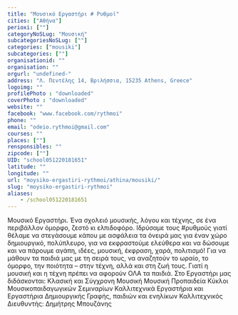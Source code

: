 ```yaml
---
title: "Μουσικό Εργαστήρι # Ρυθμοί"
cities: ["Αθήνα"]
perioxi: [""]
categoryNoSLug: "Μουσική"
subcategoriesNoSLug: [""]
categories: ["mousiki"]
subcategories: [""]
organisationid: ""
organisation: ""
orgurl: "undefined-"
address: "Λ. Πεντέλης 14, Βριλήσσια, 15235 Athens, Greece"
logoimg: ""
profilePhoto : "downloaded"
coverPhoto : "downloaded"
website: ""
facebook: "www.facebook.com/rythmoi"
phone: ""
email: "odeio.rythmoi@gmail.com"
courses: ""
places: [""]
rensponsibles: ""
zipcode: [""]
UID: "school051220181651"
latitude: ""
longitude: ""
url: "moysiko-ergastiri-rythmoi/athina/mousiki/"
slug: "moysiko-ergastiri-rythmoi"
aliases:
    - /school051220181651
---
```





Μουσικό Εργαστήρι. Ένα σχολειό μουσικής, λόγου και τέχνης, σε ένα περιβάλλον όμορφο, ζεστό κι ελπιδοφόρο. Ιδρύσαμε τους #ρυθμούς γιατί θέλαμε να στεγάσουμε κάπου με ασφάλεια τα όνειρά μας για έναν χώρο δημιουργικό, πολύπλευρο, για να εκφραστούμε ελεύθερα και να δώσουμε και να πάρουμε αγάπη, ιδέες, μουσική, έκφραση, χαρά, πολιτισμό! Για να μάθουν τα παιδιά μας με τη σειρά τους, να αναζητούν το ωραίο, το όμορφο, την ποιότητα – στην τέχνη, αλλά και στη ζωή τους. Γιατί η μουσική και η τέχνη πρέπει να αφορούν ΟΛΑ τα παιδιά. Στο Εργαστήρι μας διδάσκονται: Κλασική και Σύγχρονη Μουσική Μουσική Προπαιδεία Κύκλοι Μουσικοπαιδαγωγικών Σεμιναρίων Καλλιτεχνικά Εργαστήρια και Εργαστήρια Δημιουργικής Γραφής, παιδιών και ενηλίκων Καλλιτεχνικός Διευθυντής: Δημήτρης Μπουζάνης